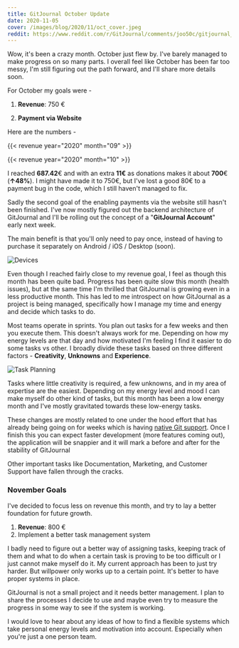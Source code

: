 ```yaml
---
title: GitJournal October Update
date: 2020-11-05
cover: /images/blog/2020/11/oct_cover.jpeg
reddit: https://www.reddit.com/r/GitJournal/comments/joo50c/gitjournal_october_update/
---
```


Wow, it's been a crazy month. October just flew by. I've barely managed to make progress on so many parts. I overall feel like October has been far too messy, I'm still figuring out the path forward, and I'll share more details soon.

For October my goals were -

1. **Revenue**: 750 €

2. **Payment via Website**

Here are the numbers -

{{< revenue year="2020" month="09" >}}

{{< revenue year="2020" month="10" >}}

I reached **687.42**€ and with an extra **11€** as donations makes it about **700**€ (**↑48%**). I might have made it to 750€, but I've lost a good 80€ to a payment bug in the code, which I still haven't managed to fix.

Sadly the second goal of the enabling payments via the website still hasn't been finished. I've now mostly figured out the backend architecture of GitJournal and I'll be rolling out the concept of a "**GitJournal Account**" early next week.

The main benefit is that you'll only need to pay once, instead of having to purchase it separately on Android / iOS / Desktop (soon).

![Devices](/images/blog/2020/11/devices.jpg)

Even though I reached fairly close to my revenue goal, I feel as though this month has been quite bad. Progress has been quite slow this month (health issues), but at the same time I'm thrilled that GitJournal is growing even in a less productive month. This has led to me introspect on how GitJournal as a project is being managed, specifically how I manage my time and energy and decide which tasks to do.

Most teams operate in sprints. You plan out tasks for a few weeks and then you execute them. This doesn't always work for me. Depending on how my energy levels are that day and how motivated I'm feeling I find it easier to do some tasks vs other. I broadly divide these tasks based on three different factors - **Creativity**, **Unknowns** and **Experience**.

![Task Planning](/images/blog/2020/11/oct_cover.jpeg)

Tasks where little creativity is required, a few unknowns, and in my area of expertise are the easiest. Depending on my energy level and mood I can make myself do other kind of tasks, but this month has been a low energy month and I've mostly gravitated towards these low-energy tasks.

These changes are mostly related to one under the hood effort that has already being going on for weeks which is having [native Git support](https://github.com/GitJournal/dart_git). Once I finish this you can expect faster development (more features coming out), the application will be snappier and it will mark a before and after for the stability of GitJournal

Other important tasks like Documentation, Marketing, and Customer Support have fallen through the cracks.

### November Goals

I've decided to focus less on revenue this month, and try to lay a better foundation for future growth.

1. **Revenue**: 800 €
2. Implement a better task management system

I badly need to figure out a better way of assigning tasks, keeping track of them and what to do when a certain task is proving to be too difficult or I just cannot make myself do it. My current approach has been to just try harder. But willpower only works up to a certain point. It's better to have proper systems in place.

GitJournal is not a small project and it needs better management. I plan to share the processes I decide to use and maybe even try to measure the progress in some way to see if the system is working.

I would love to hear about any ideas of how to find a flexible systems which take personal energy levels and motivation into account. Especially when you're just a one person team.

